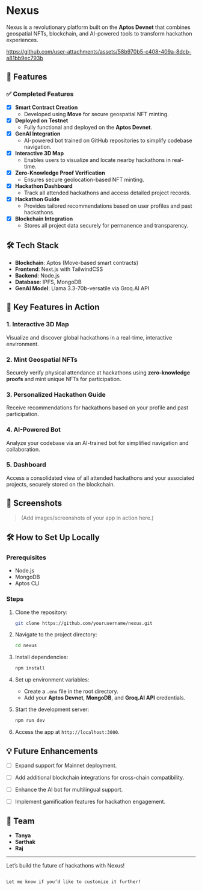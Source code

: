 # Nexus  

Nexus is a revolutionary platform built on the **Aptos Devnet** that combines geospatial NFTs, blockchain, and AI-powered tools to transform hackathon experiences. 

https://github.com/user-attachments/assets/58b970b5-c408-409a-8dcb-a81bb9ec793b

## 🚀 Features  
### ✅ Completed Features  
- [x] **Smart Contract Creation**  
  - Developed using **Move** for secure geospatial NFT minting.  
- [x] **Deployed on Testnet**  
  - Fully functional and deployed on the **Aptos Devnet**.  
- [x] **GenAI Integration**  
  - AI-powered bot trained on GitHub repositories to simplify codebase navigation.  
- [x] **Interactive 3D Map**  
  - Enables users to visualize and locate nearby hackathons in real-time.  
- [x] **Zero-Knowledge Proof Verification**  
  - Ensures secure geolocation-based NFT minting.  
- [x] **Hackathon Dashboard**  
  - Track all attended hackathons and access detailed project records.  
- [x] **Hackathon Guide**  
  - Provides tailored recommendations based on user profiles and past hackathons.  
- [x] **Blockchain Integration**  
  - Stores all project data securely for permanence and transparency.  

## 🛠️ Tech Stack  
- **Blockchain**: Aptos (Move-based smart contracts)  
- **Frontend**: Next.js with TailwindCSS  
- **Backend**: Node.js 
- **Database**: IPFS, MongoDB
- **GenAI Model**: Llama 3.3-70b-versatile via Groq.AI API  

## 🌟 Key Features in Action  
### 1. **Interactive 3D Map**  
Visualize and discover global hackathons in a real-time, interactive environment.  

### 2. **Mint Geospatial NFTs**  
Securely verify physical attendance at hackathons using **zero-knowledge proofs** and mint unique NFTs for participation.  

### 3. **Personalized Hackathon Guide**  
Receive recommendations for hackathons based on your profile and past participation.  

### 4. **AI-Powered Bot**  
Analyze your codebase via an AI-trained bot for simplified navigation and collaboration.  

### 5. **Dashboard**  
Access a consolidated view of all attended hackathons and your associated projects, securely stored on the blockchain.  

## 📸 Screenshots  
> (Add images/screenshots of your app in action here.)  

## 🛠️ How to Set Up Locally  
### Prerequisites  
- Node.js  
- MongoDB  
- Aptos CLI  

### Steps  
1. Clone the repository:  
   ```bash  
   git clone https://github.com/yourusername/nexus.git  
   ```  

2. Navigate to the project directory:  
   ```bash  
   cd nexus  
   ```  

3. Install dependencies:  
   ```bash  
   npm install  
   ```  

4. Set up environment variables:  
   - Create a `.env` file in the root directory.  
   - Add your **Aptos Devnet**, **MongoDB**, and **Groq.AI API** credentials.  

5. Start the development server:  
   ```bash  
   npm run dev  
   ```  

6. Access the app at `http://localhost:3000`.  

## 💡 Future Enhancements  
- [ ] Expand support for Mainnet deployment.  
- [ ] Add additional blockchain integrations for cross-chain compatibility.  
- [ ] Enhance the AI bot for multilingual support.  
- [ ] Implement gamification features for hackathon engagement.  


## 👥 Team  
- **Tanya**
- **Sarthak**
- **Raj** 
---

Let’s build the future of hackathons with Nexus!  
```  

Let me know if you’d like to customize it further!
